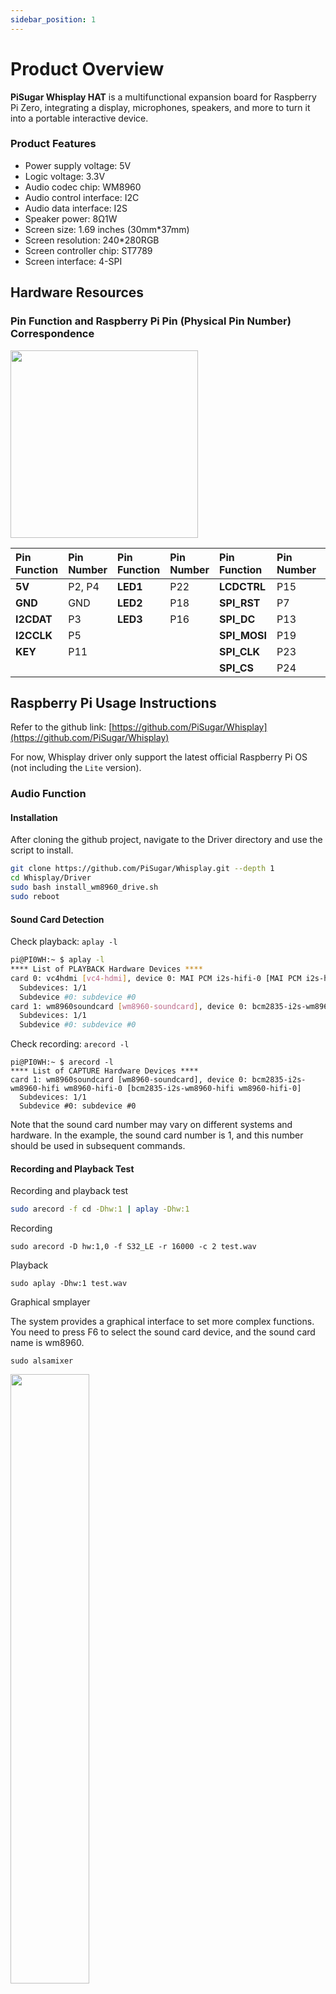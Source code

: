 ```yaml
---
sidebar_position: 1
---
```


# Product Overview

**PiSugar Whisplay HAT** is a multifunctional expansion board for Raspberry Pi Zero, integrating a display, microphones, speakers, and more to turn it into a portable interactive device.

### Product Features

- Power supply voltage: 5V
- Logic voltage: 3.3V
- Audio codec chip: WM8960
- Audio control interface: I2C
- Audio data interface: I2S
- Speaker power: 8Ω1W
- Screen size: 1.69 inches (30mm\*37mm)
- Screen resolution: 240\*280RGB
- Screen controller chip: ST7789
- Screen interface: 4-SPI

## Hardware Resources

### Pin Function and Raspberry Pi Pin (Physical Pin Number) Correspondence

<img src="/img/Whisplay_GPIO.jpg" width="300px"></img>

| Pin Function | Pin Number | Pin Function | Pin Number | Pin Function | Pin Number | Pin Function | Pin Number |
| :----------- | :--------- | :----------- | :--------- | :----------- | :--------- | :----------- | :--------- |
| **5V**       | P2, P4     | **LED1**     | P22        | **LCDCTRL**  | P15        | **I2SWS**    | P35        |
| **GND**      | GND        | **LED2**     | P18        | **SPI_RST**  | P7         | **I2SDIN**   | P38        |
| **I2CDAT**   | P3         | **LED3**     | P16        | **SPI_DC**   | P13        | **I2SDOUT**  | P40        |
| **I2CCLK**   | P5         |              |            | **SPI_MOSI** | P19        |              |            |
| **KEY**      | P11        |              |            | **SPI_CLK**  | P23        |              |            |
|              |            |              |            | **SPI_CS**   | P24        |              |            |

## Raspberry Pi Usage Instructions

Refer to the github link: [https://github.com/PiSugar/Whisplay](https://github.com/PiSugar/Whisplay)

For now, Whisplay driver only support the latest official Raspberry Pi OS (not including the `Lite` version).

### Audio Function

#### Installation

After cloning the github project, navigate to the Driver directory and use the script to install.

```bash
git clone https://github.com/PiSugar/Whisplay.git --depth 1
cd Whisplay/Driver
sudo bash install_wm8960_drive.sh
sudo reboot
```

#### Sound Card Detection

Check playback: `aplay -l`

```bash
pi@PI0WH:~ $ aplay -l
**** List of PLAYBACK Hardware Devices ****
card 0: vc4hdmi [vc4-hdmi], device 0: MAI PCM i2s-hifi-0 [MAI PCM i2s-hifi-0]
  Subdevices: 1/1
  Subdevice #0: subdevice #0
card 1: wm8960soundcard [wm8960-soundcard], device 0: bcm2835-i2s-wm8960-hifi wm8960-hifi-0 [bcm2835-i2s-wm8960-hifi wm8960-hifi-0]
  Subdevices: 1/1
  Subdevice #0: subdevice #0
```

Check recording: `arecord -l`

```shell
pi@PI0WH:~ $ arecord -l
**** List of CAPTURE Hardware Devices ****
card 1: wm8960soundcard [wm8960-soundcard], device 0: bcm2835-i2s-wm8960-hifi wm8960-hifi-0 [bcm2835-i2s-wm8960-hifi wm8960-hifi-0]
  Subdevices: 1/1
  Subdevice #0: subdevice #0
```

Note that the sound card number may vary on different systems and hardware. In the example, the sound card number is 1, and this number should be used in subsequent commands.

#### Recording and Playback Test

Recording and playback test

```bash
sudo arecord -f cd -Dhw:1 | aplay -Dhw:1
```

Recording

```
sudo arecord -D hw:1,0 -f S32_LE -r 16000 -c 2 test.wav
```

Playback

```
sudo aplay -Dhw:1 test.wav
```

Graphical smplayer

The system provides a graphical interface to set more complex functions. You need to press F6 to select the sound card device, and the sound card name is wm8960.

```
sudo alsamixer
```

<img src="/img/soundcardchoice.png" width="50%"></img>

The default volume is relatively low; it can be adjusted up to around 70, beyond which it will cause distortion.

<img src="/img/soundcardconfig.png" width="80%"></img>

### Display and Other Functions

LCD, RGB LED, and buttons are controlled by python, and all functions have been integrated into the Driver.

#### Test Program 1

Navigate to the example directory and run the test program.

```python
cd Whisplay/example
python test.py
#python test.py test1.jpg
```

#### Test Program 2

The test code completes a function that receives text via socket and displays it, and also notifies the status of the buttons. It can be used as a display interface for an AI chatbot.

- Start the server

  <!-- end list -->

```
cd example
python chatbot-ui.py
```

The program will continuously listen on port 12345. After a client connects, it can send display information and receive button status.

- Test UI

  <!-- end list -->

```
python sockettest.py
```

After running sockettest.py, click the button, and the content displayed on the LCD will change randomly.

## Technical Information

### Documents

- Schematic [Schematic](https://cdn.pisugar.com/pisugar-docs/documents/whisplay/Whisplay.pdf)
- 3D model [3D model](https://cdn.pisugar.com/pisugar-docs/documents/whisplay/WhisPlay.step)
- WM8960 Technical Manual [WM8960 Technical Manual](https://cdn.pisugar.com/pisugar-docs/documents/whisplay/WM8960_v4.2.pdf)
- Screen Technical Manual and Source Code [Screen Technical Manual and Source Code](https://cdn.pisugar.com/pisugar-docs/documents/whisplay/1.69LCD.zip)

### Contact Information

For more technical support, please contact: `pisugar.zero@gmail.com`
